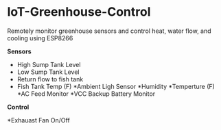 # IoT-Greenhouse-Control
Remotely monitor greenhouse sensors and control heat, water flow, and cooling using ESP8266

**Sensors**

* High Sump Tank Level
* Low Sump Tank Level
* Return flow to fish tank
* Fish Tank Temp (F)
*Ambient Ligh Sensor
*Humidity
*Temperture (F)
*AC Feed Monitor
*VCC Backup Battery Monitor

**Control**

*Exhauast Fan On/Off

